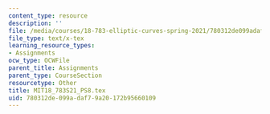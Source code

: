 ```yaml
---
content_type: resource
description: ''
file: /media/courses/18-783-elliptic-curves-spring-2021/780312de099adaf79a20172b95660109_MIT18_783S21_PS8.tex
file_type: text/x-tex
learning_resource_types:
- Assignments
ocw_type: OCWFile
parent_title: Assignments
parent_type: CourseSection
resourcetype: Other
title: MIT18_783S21_PS8.tex
uid: 780312de-099a-daf7-9a20-172b95660109
---
```

